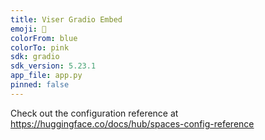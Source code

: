 ```yaml
---
title: Viser Gradio Embed
emoji: 🚀
colorFrom: blue
colorTo: pink
sdk: gradio
sdk_version: 5.23.1
app_file: app.py
pinned: false
---
```


Check out the configuration reference at https://huggingface.co/docs/hub/spaces-config-reference
